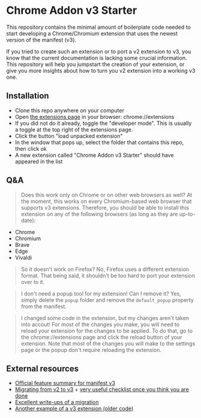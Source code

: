 # Chrome Addon v3 Starter
This repository contains the minimal amount of boilerplate code needed to start developing a Chrome/Chromium extension that uses the newest version of the manifest (v3).

If you tried to create such an extension or to port a v2 extension to v3, you know that the current documentation is lacking some crucial information.
This repository will help you jumpstart the creation of your extension, or give you more insights about how to turn you v2 extension into a working v3 one.

## Installation
- Clone this repo anywhere on your computer
- Open [the extensions page](chrome://extensions) in your browser: chrome://extensions
- If you did not do it already, toggle the "developer mode". This is usually a toggle at the top right of the extensions page.
- Click the button "load unpacked extension"
- In the window that pops up, select the folder that contains this repo, then click ok
- A new extension called "Chrome Addon v3 Starter" should have appeared in the list

## Q&A
> Does this work only on Chrome or on other web browsers as well?
At the moment, this works on every Chromium-based web browser that supports v3 extensions.
Therefore, you should be able to install this extension on any of the following browsers (as long as they are up-to-date):
- Chrome
- Chromium
- Brave
- Edge
- Vivaldi

> So it doesn't work on Firefox?
No, Firefox uses a different extension format. That being said, it shouldn't be too hard to port your extension over to it.

> I don't need a popup tool for my extension! Can I remove it?
Yes, simply delete the `popup` folder and remove the `default_popup` property from the manifest.

> I changed some code in the extension, but my changes aren't taken into accout!
For most of the changes you make, you will need to reload your extension for the changes to be applied.
To do that, go to the chrome://extensions page and click the reload button of your extension.
Note that most of the changes you will make to the settings page or the popup don't require reloading the extension.

## External resources
- [Official feature summary for manifest v3](https://developer.chrome.com/docs/extensions/mv3/intro/mv3-overview/)
- [Migrating from v2 to v3](https://developer.chrome.com/docs/extensions/mv3/intro/mv3-migration/) + [very useful checklist once you think you are done](https://developer.chrome.com/docs/extensions/mv3/mv3-migration-checklist/)
- [Excellent write-ups of a migration](https://github.com/kentbrew/learning-manifest-v3)
- [Another example of a v3 extension (older code)](https://gist.github.com/dotproto/3a328d6b187621b445499ba503599dc0)
